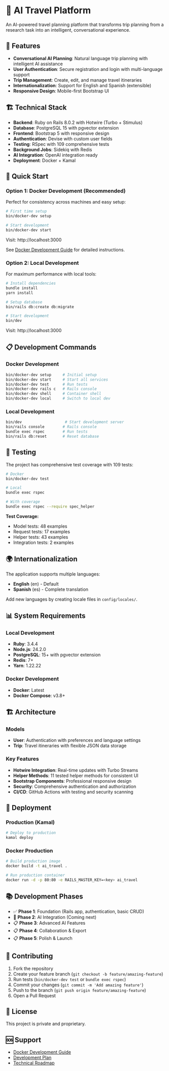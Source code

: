 # 🚀 AI Travel Platform

An AI-powered travel planning platform that transforms trip planning from a research task into an intelligent, conversational experience.

## 🎯 Features

- **Conversational AI Planning**: Natural language trip planning with intelligent AI assistance
- **User Authentication**: Secure registration and login with multi-language support
- **Trip Management**: Create, edit, and manage travel itineraries
- **Internationalization**: Support for English and Spanish (extensible)
- **Responsive Design**: Mobile-first Bootstrap UI

## 🏗️ Technical Stack

- **Backend**: Ruby on Rails 8.0.2 with Hotwire (Turbo + Stimulus)
- **Database**: PostgreSQL 15 with pgvector extension
- **Frontend**: Bootstrap 5 with responsive design
- **Authentication**: Devise with custom user fields
- **Testing**: RSpec with 109 comprehensive tests
- **Background Jobs**: Sidekiq with Redis
- **AI Integration**: OpenAI integration ready
- **Deployment**: Docker + Kamal

## 🚀 Quick Start

### Option 1: Docker Development (Recommended)

Perfect for consistency across machines and easy setup:

```bash
# First time setup
bin/docker-dev setup

# Start development
bin/docker-dev start
```

Visit: http://localhost:3000

See [Docker Development Guide](DOCKER_DEVELOPMENT.md) for detailed instructions.

### Option 2: Local Development

For maximum performance with local tools:

```bash
# Install dependencies
bundle install
yarn install

# Setup database
bin/rails db:create db:migrate

# Start development
bin/dev
```

Visit: http://localhost:3000

## 📋 Development Commands

### Docker Development

```bash
bin/docker-dev setup     # Initial setup
bin/docker-dev start     # Start all services
bin/docker-dev test      # Run tests
bin/docker-dev rails c   # Rails console
bin/docker-dev shell     # Container shell
bin/docker-dev local     # Switch to local dev
```

### Local Development

```bash
bin/dev                   # Start development server
bin/rails console        # Rails console
bundle exec rspec        # Run tests
bin/rails db:reset       # Reset database
```

## 🧪 Testing

The project has comprehensive test coverage with 109 tests:

```bash
# Docker
bin/docker-dev test

# Local
bundle exec rspec

# With coverage
bundle exec rspec --require spec_helper
```

**Test Coverage:**
- Model tests: 48 examples
- Request tests: 17 examples  
- Helper tests: 43 examples
- Integration tests: 2 examples

## 🌍 Internationalization

The application supports multiple languages:

- **English** (en) - Default
- **Spanish** (es) - Complete translation

Add new languages by creating locale files in `config/locales/`.

## 📊 System Requirements

### Local Development

- **Ruby**: 3.4.4
- **Node.js**: 24.2.0
- **PostgreSQL**: 15+ with pgvector extension
- **Redis**: 7+
- **Yarn**: 1.22.22

### Docker Development

- **Docker**: Latest
- **Docker Compose**: v3.8+

## 🏗️ Architecture

### Models

- **User**: Authentication with preferences and language settings
- **Trip**: Travel itineraries with flexible JSON data storage

### Key Features

- **Hotwire Integration**: Real-time updates with Turbo Streams
- **Helper Methods**: 11 tested helper methods for consistent UI
- **Bootstrap Components**: Professional responsive design
- **Security**: Comprehensive authentication and authorization
- **CI/CD**: GitHub Actions with testing and security scanning

## 🚀 Deployment

### Production (Kamal)

```bash
# Deploy to production
kamal deploy
```

### Docker Production

```bash
# Build production image
docker build -t ai_travel .

# Run production container
docker run -d -p 80:80 -e RAILS_MASTER_KEY=<key> ai_travel
```

## 📚 Development Phases

- ✅ **Phase 1**: Foundation (Rails app, authentication, basic CRUD)
- 🔄 **Phase 2**: AI Integration (Coming next)
- 📋 **Phase 3**: Advanced AI Features
- 📋 **Phase 4**: Collaboration & Export
- 📋 **Phase 5**: Polish & Launch

## 🤝 Contributing

1. Fork the repository
2. Create your feature branch (`git checkout -b feature/amazing-feature`)
3. Run tests (`bin/docker-dev test` or `bundle exec rspec`)
4. Commit your changes (`git commit -m 'Add amazing feature'`)
5. Push to the branch (`git push origin feature/amazing-feature`)
6. Open a Pull Request

## 📝 License

This project is private and proprietary.

## 🆘 Support

- [Docker Development Guide](DOCKER_DEVELOPMENT.md)
- [Development Plan](ai_travel_development_plan.md)
- [Technical Roadmap](ai_travel_technical_roadmap.md)
